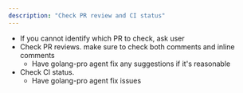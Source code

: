 ```yaml
---
description: "Check PR review and CI status"
---
```


- If you cannot identify which PR to check, ask user
- Check PR reviews. make sure to check both comments and inline comments
  - Have golang-pro agent fix any suggestions if it's reasonable
- Check CI status. 
  - Have golang-pro agent fix issues
